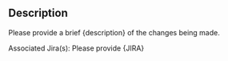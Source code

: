 ## Description

Please provide a brief {description} of the changes being made.

>

Associated Jira(s): Please provide {JIRA}

>

